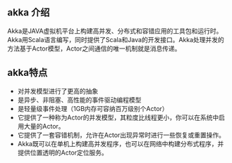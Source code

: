 ## akka 介绍
Akka是JAVA虚拟机平台上构建高并发、分布式和容错应用的工具包和运行时。Akka用Scala语言编写，同时提供了Scala和Java的开发接口。Akka处理并发的方法基于Actor模型，Actor之间通信的唯一机制就是消息传递。
## akka特点
-  对并发模型进行了更高的抽象
-  是异步、非阻塞、高性能的事件驱动编程模型
-  是轻量级事件处理（1GB内存可容纳百万级别个Actor）
-  它提供了一种称为Actor的并发模型，其粒度比线程更小，你可以在系统中启用大量的Actor。
-  它提供了一套容错机制，允许在Actor出现异常时进行一些恢复或重置操作。
-  Akka既可以在单机上构建高并发程序，也可以在网络中构建分布式程序，并提供位置透明的Actor定位服务。